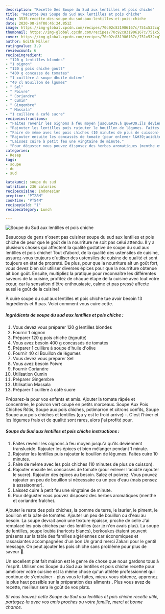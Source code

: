 ```yaml
---
description: "Recette Des Soupe du Sud aux lentilles et pois chiche"
title: "Recette Des Soupe du Sud aux lentilles et pois chiche"
slug: 3535-recette-des-soupe-du-sud-aux-lentilles-et-pois-chiche
date: 2020-08-24T00:46:24.851Z
image: https://img-global.cpcdn.com/recipes/70c92c831906167c/751x532cq70/soupe-du-sud-aux-lentilles-et-pois-chiche-photo-principale-de-la-recette.jpg
thumbnail: https://img-global.cpcdn.com/recipes/70c92c831906167c/751x532cq70/soupe-du-sud-aux-lentilles-et-pois-chiche-photo-principale-de-la-recette.jpg
cover: https://img-global.cpcdn.com/recipes/70c92c831906167c/751x532cq70/soupe-du-sud-aux-lentilles-et-pois-chiche-photo-principale-de-la-recette.jpg
author: Edith Miller
ratingvalue: 3.9
reviewcount: 6
recipeingredient:
- "120 g lentilles blondes"
- "1 oignon"
- "120 g pois chiche goutt"
- "400 g concasss de tomates"
- "1 cuillère à soupe dhuile dolive"
- "40 cl Bouillon de lgumes"
- " Sel"
- " Poivre"
- " Coriandre"
- " Cumin"
- " Gingembre"
- " Massala"
- "1 cuillère à café sucre"
recipeinstructions:
- "Faites revenir les oignons à feu moyen jusqu&#39;à qu&#39;ils deviennent translucide. Rajouter les épices et bien mélanger pendant 1 minute."
- "Rajouter les lentilles puis rajouter le bouillon de légumes. Faites cuire 10 minutes."
- "Faire de même avec les pois chiches (10 minutes de plus de cuisson)."
- "Rajouter ensuite les concassés de tomate (pour enlever l&#39;acidité rajouter le sucre). Rajouter des épices au besoin. Salez et poivrez. Vous pouvez rajouter un peu de bouillon si nécessaire ou un peu d&#39;eau (mais pensez à assaisonner)."
- "Laissez cuire à petit feu une vingtaine de minute."
- "Pour déguster vous pouvez disposez des herbes aromatiques (menthe et coriandre fraîche)."
categories:
- Resep
tags:
- soupe
- du
- sud

katakunci: soupe du sud 
nutrition: 236 calories
recipecuisine: Indonesian
preptime: "PT28M"
cooktime: "PT54M"
recipeyield: "1"
recipecategory: Lunch

---
```



![Soupe du Sud aux lentilles et pois chiche](https://img-global.cpcdn.com/recipes/70c92c831906167c/751x532cq70/soupe-du-sud-aux-lentilles-et-pois-chiche-photo-principale-de-la-recette.jpg)

Beaucoup de gens n'osent pas cuisiner soupe du sud aux lentilles et pois chiche de peur que le goût de la nourriture ne soit pas celui attendu. Il y a plusieurs choses qui affectent la qualité gustative de soupe du sud aux lentilles et pois chiche! Tout d'abord, de la qualité des ustensiles de cuisine, assurez-vous toujours d'utiliser des ustensiles de cuisine de qualité et sont toujours en état de propreté. De plus, pour que la nourriture ait un goût fort, vous devez bien sûr utiliser diverses épices pour que la nourriture obtenue ait bon goût. Ensuite, multipliez la pratique pour reconnaître les différentes saveurs de la cuisine, profitez de chaque étape de la cuisine avec tout votre cœur, car la sensation d'être enthousiaste, calme et pas pressé affecte aussi le goût de la cuisine!

<!--inarticleads1-->

À cuire soupe du sud aux lentilles et pois chiche tue avoir besoin 13 Ingrédients et 6 pas. Voici comment vous cuire cette.

##### Ingrédients de soupe du sud aux lentilles et pois chiche :

1. Vous devez vous préparer 120 g lentilles blondes
1. Fournir 1 oignon
1. Préparer 120 g pois chiche (égoutté)
1. Vous avez besoin 400 g concassés de tomates
1. Préparer 1 cuillère à soupe d&#39;huile d&#39;olive
1. Fournir 40 cl Bouillon de légumes
1. Vous devez vous préparer  Sel
1. Vous avez besoin  Poivre
1. Fournir  Coriandre
1. Utilisation  Cumin
1. Préparer  Gingembre
1. Utilisation  Massala
1. Préparer 1 cuillère à café sucre


Préparez-la pour vos enfants et amis. Ajouter la tomate râpée et concentrée, le poivron vert coupé en petits morceaux. Soupe Aux Pois Chiches Rôtis, Soupe aux pois chiches, potimarron et citrons confits, Soupe Soupe aux pois chiches et lentilles (ça y est le froid arrive) -. C&#39;est l&#39;hiver et les légumes frais et de qualité sont rares, alors j&#39;ai profité pour. 

<!--inarticleads2-->

##### Soupe du Sud aux lentilles et pois chiche instructions :

1. Faites revenir les oignons à feu moyen jusqu&#39;à qu&#39;ils deviennent translucide. Rajouter les épices et bien mélanger pendant 1 minute.
1. Rajouter les lentilles puis rajouter le bouillon de légumes. Faites cuire 10 minutes.
1. Faire de même avec les pois chiches (10 minutes de plus de cuisson).
1. Rajouter ensuite les concassés de tomate (pour enlever l&#39;acidité rajouter le sucre). Rajouter des épices au besoin. Salez et poivrez. Vous pouvez rajouter un peu de bouillon si nécessaire ou un peu d&#39;eau (mais pensez à assaisonner).
1. Laissez cuire à petit feu une vingtaine de minute.
1. Pour déguster vous pouvez disposez des herbes aromatiques (menthe et coriandre fraîche).


Ajouter le reste des pois chiches, la pomme de terre, le laurier, le piment, le bouillon et la pâte de tomates. Ajouter un peu de bouillon ou d&#39;eau au besoin. La soupe devrait avoir une texture épaisse, proche de celle J&#39;ai remplacé les pois chiches par des lentilles (car je n&#39;en avais plus). La soupe de lentilles, soupe loubia (haricots blancs), berkoukes étaient souvent présents sur la table des familles algériennes car économiques et rassasiantes accompagnées d&#39;un bon Un grand merci Zakari pour le gentil message. On peut ajouter les pois chiche sans problème pour plus de saveur 🙂. 

<!--inarticleads1-->

<p>
Un excellent plat fait maison est le genre de chose que nous gardons tous à l'esprit. Utiliser ces Soupe du Sud aux lentilles et pois chiche recette pour améliorer votre cuisine est la même chose qu'un athlète professionnel qui continue de s'entraîner - plus vous le faites, mieux vous obtenez, apprenez le plus haut possible sur la préparation des aliments . Plus vous avez de recette, meilleur sera le goût de vos plats.
</p>

<p>
<i>Si vous trouvez cette Soupe du Sud aux lentilles et pois chiche recette utile, partagez-la avec vos amis proches ou votre famille, merci et bonne chance.</i>
</p>
